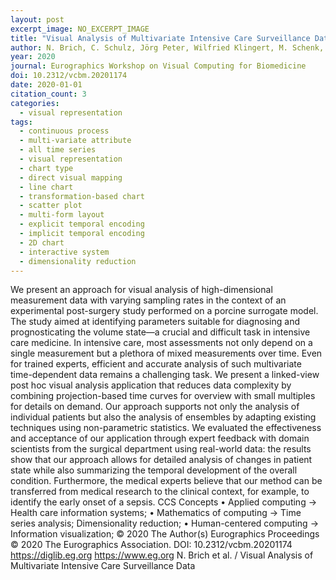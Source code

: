 ```yaml
---
layout: post
excerpt_image: NO_EXCERPT_IMAGE
title: "Visual Analysis of Multivariate Intensive Care Surveillance Data"
author: N. Brich, C. Schulz, Jörg Peter, Wilfried Klingert, M. Schenk, D. Weiskopf & M. Krone
year: 2020
journal: Eurographics Workshop on Visual Computing for Biomedicine
doi: 10.2312/vcbm.20201174
date: 2020-01-01
citation_count: 3
categories:
  - visual representation
tags:
  - continuous process
  - multi-variate attribute
  - all time series
  - visual representation
  - chart type
  - direct visual mapping
  - line chart
  - transformation-based chart
  - scatter plot
  - multi-form layout
  - explicit temporal encoding
  - implicit temporal encoding
  - 2D chart
  - interactive system
  - dimensionality reduction
---
```

We present an approach for visual analysis of high-dimensional measurement data with varying sampling rates in the context of an experimental post-surgery study performed on a porcine surrogate model. The study aimed at identifying parameters suitable for diagnosing and prognosticating the volume state—a crucial and difficult task in intensive care medicine. In intensive care, most assessments not only depend on a single measurement but a plethora of mixed measurements over time. Even for trained experts, efficient and accurate analysis of such multivariate time-dependent data remains a challenging task. We present a linked-view post hoc visual analysis application that reduces data complexity by combining projection-based time curves for overview with small multiples for details on demand. Our approach supports not only the analysis of individual patients but also the analysis of ensembles by adapting existing techniques using non-parametric statistics. We evaluated the effectiveness and acceptance of our application through expert feedback with domain scientists from the surgical department using real-world data: the results show that our approach allows for detailed analysis of changes in patient state while also summarizing the temporal development of the overall condition. Furthermore, the medical experts believe that our method can be transferred from medical research to the clinical context, for example, to identify the early onset of a sepsis. CCS Concepts • Applied computing → Health care information systems; • Mathematics of computing → Time series analysis; Dimensionality reduction; • Human-centered computing → Information visualization; © 2020 The Author(s) Eurographics Proceedings © 2020 The Eurographics Association. DOI: 10.2312/vcbm.20201174 https://diglib.eg.org https://www.eg.org N. Brich et al. / Visual Analysis of Multivariate Intensive Care Surveillance Data
